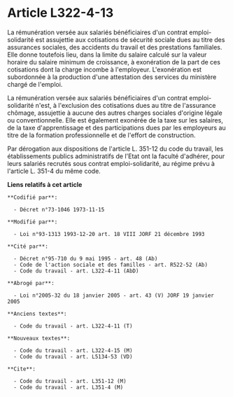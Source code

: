 # Article L322-4-13

La rémunération versée aux salariés bénéficiaires d'un contrat emploi-solidarité est assujettie aux cotisations de sécurité
sociale dues au titre des assurances sociales, des accidents du travail et des prestations familiales. Elle donne toutefois
lieu, dans la limite du salaire calculé sur la valeur horaire du salaire minimum de croissance, à exonération de la part de
ces cotisations dont la charge incombe à l'employeur. L'exonération est subordonnée à la production d'une attestation des
services du ministère chargé de l'emploi.

La rémunération versée aux salariés bénéficiaires d'un contrat emploi-solidarité n'est, à l'exclusion des cotisations dues au
titre de l'assurance chômage, assujettie à aucune des autres charges sociales d'origine légale ou conventionnelle. Elle est
également exonérée de la taxe sur les salaires, de la taxe d'apprentissage et des participations dues par les employeurs au
titre de la formation professionnelle et de l'effort de construction.

Par dérogation aux dispositions de l'article L. 351-12 du code du travail, les établissements publics administratifs de
l'Etat ont la faculté d'adhérer, pour leurs salariés recrutés sous contrat emploi-solidarité, au régime prévu à l'article L.
351-4 du même code.

**Liens relatifs à cet article**

	**Codifié par**:

	  - Décret n°73-1046 1973-11-15

	**Modifié par**:

	  - Loi n°93-1313 1993-12-20 art. 18 VIII JORF 21 décembre 1993

	**Cité par**:

	  - Décret n°95-710 du 9 mai 1995 - art. 48 (Ab)
	  - Code de l'action sociale et des familles - art. R522-52 (Ab)
	  - Code du travail - art. L322-4-11 (AbD)

	**Abrogé par**:

	  - Loi n°2005-32 du 18 janvier 2005 - art. 43 (V) JORF 19 janvier 2005

	**Anciens textes**:

	  - Code du travail - art. L322-4-11 (T)

	**Nouveaux textes**:

	  - Code du travail - art. L322-4-15 (M)
	  - Code du travail - art. L5134-53 (VD)

	**Cite**:

	  - Code du travail - art. L351-12 (M)
	  - Code du travail - art. L351-4 (M)
